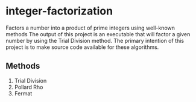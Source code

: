 # integer-factorization
Factors a number into a product of prime integers using well-known methods
The output of this project is an executable that will factor a given number by using the Trial Division method.
The primary intention of this project is to make source code available for these algorithms.

## Methods
1. Trial Division
2. Pollard Rho
3. Fermat